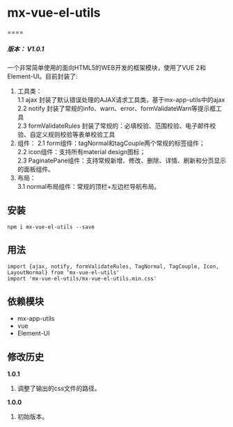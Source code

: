 # mx-vue-el-utils
====
<h5>版本： V1.0.1</h5>
一个非常简单使用的面向HTML5的WEB开发的框架模块，使用了VUE 2和Element-UI。目前封装了:

1. 工具类：<br/>
  1.1 ajax 封装了默认错误处理的AJAX请求工具类，基于mx-app-utils中的ajax<br/>
  2.2 notify 封装了常规的info、warn、error、formValidateWarn等提示框工具<br/>
  2.3 formValidateRules 封装了常规的：必填校验、范围校验、电子邮件校验、自定义规则校验等表单校验工具<br/>
2. 组件：
  2.1 form组件：tagNormal和tagCouple两个常规的标签组件；<br/>
  2.2 icon组件：支持所有material design图标；<br/>
  2.3 PaginatePane组件：支持常规新增、修改、删除、详情、刷新和分页显示的面板组件。<br/>
3. 布局：<br/>
  3.1 normal布局组件：常规的顶栏+左边栏导航布局。<br/>

## 安装
    npm i mx-vue-el-utils --save

## 用法
    import {ajax, notify, formValidateRules, TagNormal, TagCouple, Icon, LayoutNormal} from ‘mx-vue-el-utils'
    import 'mx-vue-el-utils/mx-vue-el-utils.min.css'

## 依赖模块
- mx-app-utils
- vue
- Element-UI


## 修改历史
**1.0.1**<br>
1. 调整了输出的css文件的路径。

**1.0.0**<br>
1. 初始版本。
